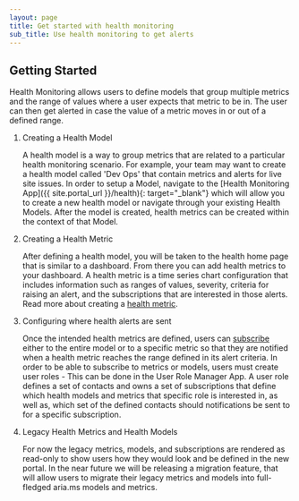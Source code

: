 ```yaml
---
layout: page
title: Get started with health monitoring
sub_title: Use health monitoring to get alerts
---
```


## Getting Started

Health Monitoring allows users to define models that group multiple metrics and the range of values where a user expects that metric to be in. The user can then get alerted in case the value of a metric moves in or out of a defined range.

1. Creating a Health Model

	A health model is a way to group metrics that are related to a particular health monitoring scenario. For example, your team may want to create a health model called 'Dev Ops' that contain metrics and alerts for live site issues. In order to setup a Model, navigate to the [Health Monitoring App]({{ site.portal_url }}/health){: target="_blank"} which will allow you to create a new health model or navigate through your existing Health Models. After the model is created, health metrics can be created within the context of that Model.

2. Creating a Health Metric

	After defining a health model, you will be taken to the health home page that is similar to a dashboard. From there you can add health metrics to your dashboard. A health metric is a time series chart configuration that includes information such as ranges of values, severity, criteria for raising an alert, and the subscriptions that are interested in those alerts. Read more about creating a [health metric][Define a Health Metric].

3. Configuring where health alerts are sent

	Once the intended health metrics are defined, users can [subscribe][Set up Subscriptions] either to the entire model or to a specific metric so that they are notified when a health metric reaches the range defined in its alert criteria.
	In order to be able to subscribe to metrics or models, users must create user roles - This can be done in the User Role Manager App. A user role defines a set of contacts and owns a set of subscriptions that define which health models and metrics that specific role is interested in, as well as, which set of the defined contacts should notifications be sent to for a specific subscription.

4. Legacy Health Metrics and Health Models

	For now the legacy metrics, models, and subscriptions are rendered as read-only to show users how they would look and be defined in the new portal. In the near future we will be releasing a migration feature, that will allow users to migrate their legacy metrics and models into full-fledged aria.ms models and metrics.

[Set up Subscriptions]: /developers/how-to/user-role
[Define a Health Metric]: /developers/how-to/health-mon-metrics
